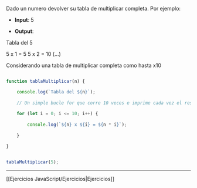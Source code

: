 Dado un numero devolver su tabla de multiplicar completa. Por ejemplo:

- **Input**: 5

- **Output**:

Tabla del 5

5 x 1 = 5
5 x 2 = 10
(...)

Considerando una tabla de multiplicar completa como hasta x10
````js

function tablaMultiplicar(n) {

	console.log(`Tabla del ${n}`);
	
	// Un simple bucle for que corre 10 veces e imprime cada vez el resultado
	
	for (let i = 0; i <= 10; i++) {
	
		console.log(`${n} x ${i} = ${n * i}`);
	
	}

}


tablaMultiplicar(5);
````

__________

[[Ejercicios JavaScript/Ejercicios|Ejercicios]]